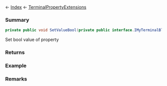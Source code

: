 ← [Index](Api-Index) ← [TerminalPropertyExtensions](Sandbox.ModAPI.Interfaces.TerminalPropertyExtensions)

### Summary

```csharp
private public void SetValueBool(private public interface.IMyTerminalBlock block, string propertyId, bool value)
```

Set bool value of property

### Returns

### Example

### Remarks

